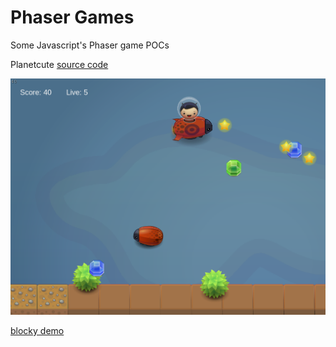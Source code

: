 # Phaser Games

Some Javascript's Phaser game POCs

Planetcute [source code](planetcute.html)

![planetcute](img/planetcute.png)

[blocky demo](http://htmlpreview.github.io/?https://github.com/YannCaron/PhaserGames/blob/master/blocky.html)
